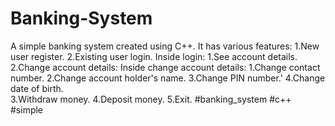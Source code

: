 # Banking-System
A simple banking system created using C++.
It has various features:
1.New user register.
2.Existing user login.
             Inside login:
             1.See account details.
             2.Change account details:
                                      Inside change account details:
                                      1.Change contact number.
                                      2.Change account holder's name.
                                      3.Change PIN number.'
                                      4.Change date of birth.                     
             3.Withdraw money.
             4.Deposit money.
             5.Exit.
 #banking_system
 #c++
 #simple
 
             
